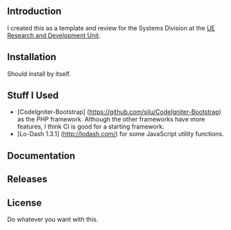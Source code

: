## Introduction

I created this as a template and review for the Systems Division at the [UE Research and Development Unit](http://www.uernd.org/).

## Installation

Should install by itself.

## Stuff I Used

* [CodeIgniter-Bootstrap] (https://github.com/sjlu/CodeIgniter-Bootstrap) as the PHP framework. Although the other frameworks have more features, I think CI is good for a starting framework.
* [Lo-Dash 1.3.1] (http://lodash.com/) for some JavaScript utility functions.

## Documentation

## Releases

## License

Do whatever you want with this.